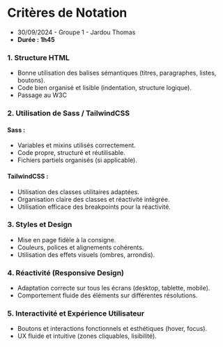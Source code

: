 # Critères de Notation
- 30/09/2024 - Groupe 1 - Jardou Thomas
- **Durée : 1h45**

### 1. Structure HTML 
- Bonne utilisation des balises sémantiques (titres, paragraphes, listes, boutons).
- Code bien organisé et lisible (indentation, structure logique).
- Passage au W3C

### 2. Utilisation de Sass / TailwindCSS 
#### Sass :
- Variables et mixins utilisés correctement.
- Code propre, structuré et réutilisable.
- Fichiers partiels organisés (si applicable).

#### TailwindCSS :
- Utilisation des classes utilitaires adaptées.
- Organisation claire des classes et réactivité intégrée.
- Utilisation efficace des breakpoints pour la réactivité.

### 3. Styles et Design 
- Mise en page fidèle à la consigne.
- Couleurs, polices et alignements cohérents.
- Utilisation des effets visuels (ombres, arrondis).

### 4. Réactivité (Responsive Design) 
- Adaptation correcte sur tous les écrans (desktop, tablette, mobile).
- Comportement fluide des éléments sur différentes résolutions.

### 5. Interactivité et Expérience Utilisateur
- Boutons et interactions fonctionnels et esthétiques (hover, focus).
- UX fluide et intuitive (zones cliquables, lisibilité).
